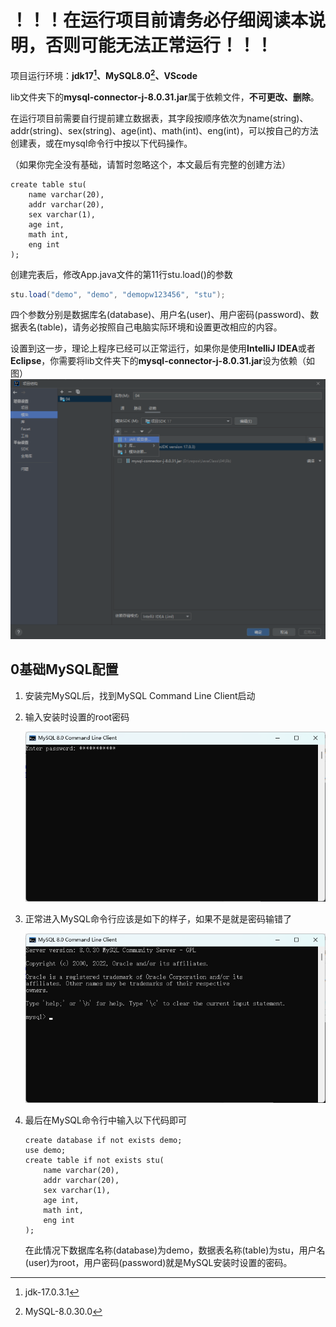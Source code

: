 # **！！！在运行项目前请务必仔细阅读本说明，否则可能无法正常运行！！！**

项目运行环境：**jdk17[^1]、MySQL8.0[^2]、VScode**

lib文件夹下的**mysql-connector-j-8.0.31.jar**属于依赖文件，**不可更改、删除**。

在运行项目前需要自行提前建立数据表，其字段按顺序依次为name(string)、addr(string)、sex(string)、age(int)、math(int)、eng(int)，可以按自己的方法创建表，或在mysql命令行中按以下代码操作。

（如果你完全没有基础，请暂时忽略这个，本文最后有完整的创建方法）

```mysql
create table stu(
    name varchar(20),
    addr varchar(20),
    sex varchar(1),
    age int,
    math int,
    eng int
);
```

创建完表后，修改App.java文件的第11行stu.load()的参数

```java
stu.load("demo", "demo", "demopw123456", "stu");
```

四个参数分别是数据库名(database)、用户名(user)、用户密码(password)、数据表名(table)，请务必按照自己电脑实际环境和设置更改相应的内容。

设置到这一步，理论上程序已经可以正常运行，如果你是使用**IntelliJ IDEA**或者**Eclipse**，你需要将lib文件夹下的**mysql-connector-j-8.0.31.jar**设为依赖（如图）![mysql-connector-j-8.0.31](img/mysql-connector-j-8.0.31.png)

## 0基础MySQL配置

1. 安装完MySQL后，找到MySQL Command Line Client启动

2. 输入安装时设置的root密码

   ![enter password](img/enter_pw.png)

3. 正常进入MySQL命令行应该是如下的样子，如果不是就是密码输错了

   ![mysql cmd](img/mysql_cmd.png)

4. 最后在MySQL命令行中输入以下代码即可

   ```mysql
   create database if not exists demo;
   use demo;
   create table if not exists stu(
       name varchar(20),
       addr varchar(20),
       sex varchar(1),
       age int,
       math int,
       eng int
   );
   ```

   在此情况下数据库名称(database)为demo，数据表名称(table)为stu，用户名(user)为root，用户密码(password)就是MySQL安装时设置的密码。

[^1]: jdk-17.0.3.1
[^2]: MySQL-8.0.30.0
